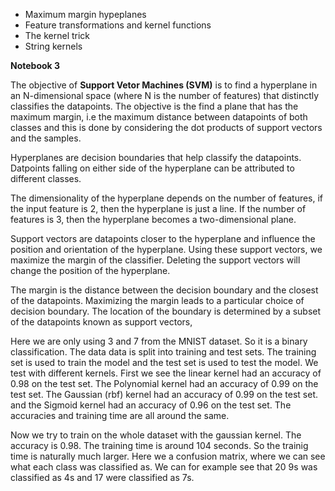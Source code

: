 - Maximum margin hypeplanes
- Feature transformations and kernel functions
- The kernel trick
- String kernels

**Notebook 3**

The objective of **Support Vetor Machines (SVM)** is to find a hyperplane in an N-dimensional space (where N is the number of features) that distinctly classifies the datapoints. The objective is the find a plane that has the maximum margin, i.e the maximum distance between datapoints of both classes and this is done by considering the dot products of support vectors and the samples.

Hyperplanes are decision boundaries that help classify the datapoints. Datpoints falling on either side of the hyperplane can be attributed to different classes.

The dimensionality of the hyperplane depends on the number of features, if the input feature is 2, then the hyperplane is just a line. If the number of features is 3, then the hyperplane becomes a two-dimensional plane.

Support vectors are datapoints closer to the hyperplane and influence the position and orientation of the hyperplane. Using these support vectors, we maximize the margin of the classifier. Deleting the support vectors will change the position of the hyperplane.

The margin is the distance between the decision boundary and the closest of the datapoints. Maximizing the margin leads to a particular choice of decision boundary. The location of the boundary is determined by a subset of the datapoints known as support vectors, 

Here we are only using 3 and 7 from the MNIST dataset. So it is a binary classification. The data data is split into training and test sets. The training set is used to train the model and the test set is used to test the model. We test with different kernels. First we see the linear kernel had an accuracy of 0.98 on the test set. The Polynomial kernel had an accuracy of 0.99 on the test set. The Gaussian (rbf) kernel had an accuracy of 0.99 on the test set. and the Sigmoid kernel had an accuracy of 0.96 on the test set. The accuracies and training time are all around the same.


Now we try to train on the whole dataset with the gaussian kernel. The accuracy is 0.98. The training time is around 104 seconds. So the trainig time is naturally much larger. Here we a confusion matrix, where we can see what each class was classified as. We can for example see that 20 9s was classified as 4s and 17 were classified as 7s.